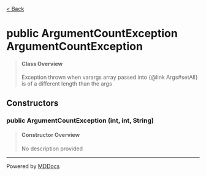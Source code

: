 [< Back](../README.md)
# public ArgumentCountException ArgumentCountException #
>#### Class Overview ####
>Exception thrown when varargs array passed into {@link Args#setAll}
 is of a different length than the args
## Constructors ##
### public ArgumentCountException (int, int, String) ###
>#### Constructor Overview ####
>No description provided
>

---
Powered by [MDDocs](https://github.com/VRCube/MDDocs)